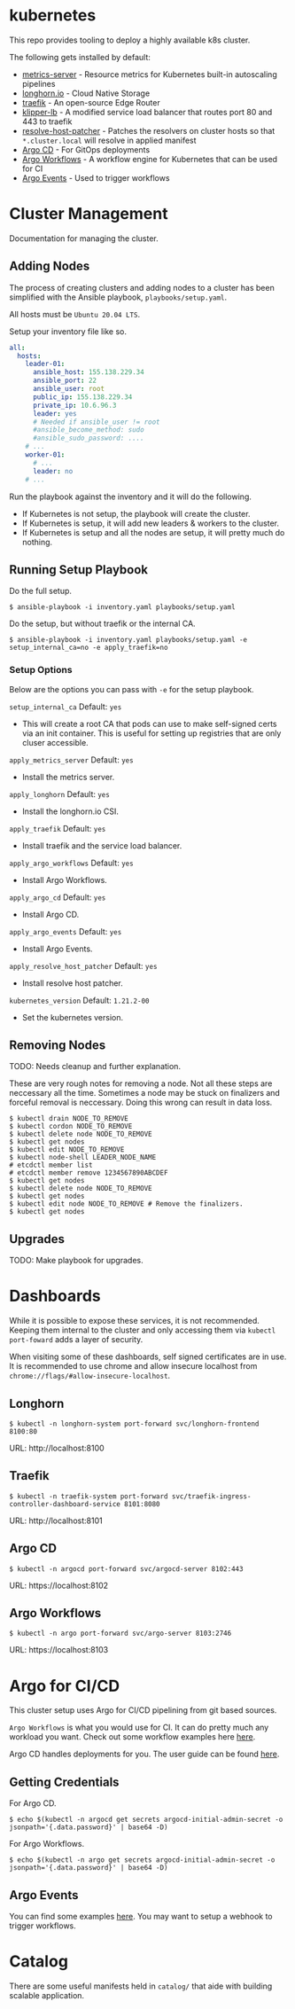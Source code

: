 # kubernetes
This repo provides tooling to deploy a highly available k8s cluster.

The following gets installed by default:
* [metrics-server](https://github.com/kubernetes-sigs/metrics-server) - Resource metrics for Kubernetes built-in autoscaling pipelines
* [longhorn.io](https://longhorn.io/) - Cloud Native Storage
* [traefik](https://doc.traefik.io/traefik/) - An open-source Edge Router
* [klipper-lb](https://github.com/k3s-io/klipper-lb/) - A modified service load balancer that routes port 80 and 443 to traefik
* [resolve-host-patcher](https://github.com/scalabledelivery/resolve-host-patcher/) - Patches the resolvers on cluster hosts so that `*.cluster.local` will resolve in applied manifest
* [Argo CD](https://github.com/argoproj/argo-cd) - For GitOps deployments
* [Argo Workflows](https://github.com/argoproj/argo-workflows) - A workflow engine for Kubernetes that can be used for CI
* [Argo Events](https://github.com/argoproj/argo-events) - Used to trigger workflows

# Cluster Management
Documentation for managing the cluster.

## Adding Nodes
The process of creating clusters and adding nodes to a cluster has been simplified with the Ansible playbook, `playbooks/setup.yaml`.

All hosts must be `Ubuntu 20.04 LTS`.

Setup your inventory file like so.
```yaml
all:
  hosts:
    leader-01:
      ansible_host: 155.138.229.34
      ansible_port: 22
      ansible_user: root
      public_ip: 155.138.229.34
      private_ip: 10.6.96.3
      leader: yes
      # Needed if ansible_user != root
      #ansible_become_method: sudo
      #ansible_sudo_password: ....
    # ...
    worker-01:
      # ...
      leader: no
    # ...
```

Run the playbook against the inventory and it will do the following.

* If Kubernetes is not setup, the playbook will create the cluster.
* If Kubernetes is setup, it will add new leaders & workers to the cluster.
* If Kubernetes is setup and all the nodes are setup, it will pretty much do nothing.

## Running Setup Playbook
Do the full setup.
```text
$ ansible-playbook -i inventory.yaml playbooks/setup.yaml
```
Do the setup, but without traefik or the internal CA.
```text
$ ansible-playbook -i inventory.yaml playbooks/setup.yaml -e setup_internal_ca=no -e apply_traefik=no
```

### Setup Options
Below are the options you can pass with `-e` for the setup playbook.

`setup_internal_ca` Default: `yes`
* This will create a root CA that pods can use to make self-signed certs via an init container. This is useful for setting up registries that are only cluser accessible.

`apply_metrics_server` Default: `yes`
* Install the metrics server.

`apply_longhorn` Default: `yes`
* Install the longhorn.io CSI.

`apply_traefik` Default: `yes`
* Install traefik and the service load balancer.

`apply_argo_workflows` Default: `yes`
* Install Argo Workflows.

`apply_argo_cd` Default: `yes`
* Install Argo CD.

`apply_argo_events` Default: `yes`
* Install Argo Events.

`apply_resolve_host_patcher` Default: `yes`
* Install resolve host patcher.

`kubernetes_version` Default: `1.21.2-00`
* Set the kubernetes version.



## Removing Nodes
TODO: Needs cleanup and further explanation.

These are very rough notes for removing a node. Not all these steps are neccessary all the time. Sometimes a node may be stuck on finalizers and forceful removal is neccessary. Doing this wrong can result in data loss.
```text
$ kubectl drain NODE_TO_REMOVE
$ kubectl cordon NODE_TO_REMOVE
$ kubectl delete node NODE_TO_REMOVE
$ kubectl get nodes
$ kubectl edit NODE_TO_REMOVE
$ kubectl node-shell LEADER_NODE_NAME
# etcdctl member list
# etcdctl member remove 1234567890ABCDEF
$ kubectl get nodes
$ kubectl delete node NODE_TO_REMOVE
$ kubectl get nodes
$ kubectl edit node NODE_TO_REMOVE # Remove the finalizers.
$ kubectl get nodes
```

## Upgrades
TODO: Make playbook for upgrades.


# Dashboards
While it is possible to expose these services, it is not recommended. Keeping them internal to the cluster and only accessing them via `kubectl port-foward` adds a layer of security.

When visiting some of these dashboards, self signed certificates are in use. It is recommended to use chrome and allow insecure localhost from `chrome://flags/#allow-insecure-localhost`.

## Longhorn
```text
$ kubectl -n longhorn-system port-forward svc/longhorn-frontend 8100:80
```
URL: http://localhost:8100

## Traefik
```text
$ kubectl -n traefik-system port-forward svc/traefik-ingress-controller-dashboard-service 8101:8080
```
URL: http://localhost:8101

## Argo CD
```text
$ kubectl -n argocd port-forward svc/argocd-server 8102:443
```
URL: https://localhost:8102

## Argo Workflows
```text
$ kubectl -n argo port-forward svc/argo-server 8103:2746
```
URL: https://localhost:8103

# Argo for CI/CD
This cluster setup uses Argo for CI/CD pipelining from git based sources.

`Argo Workflows` is what you would use for CI. It can do pretty much any workload you want. Check out some workflow examples here [here](https://argoproj.github.io/argo-workflows/examples/).

Argo CD handles deployments for you. The user guide can be found [here](https://argo-cd.readthedocs.io/en/stable/user-guide/).

## Getting Credentials
For Argo CD.
```text
$ echo $(kubectl -n argocd get secrets argocd-initial-admin-secret -o jsonpath='{.data.password}' | base64 -D)
```

For Argo Workflows.
```text
$ echo $(kubectl -n argo get secrets argocd-initial-admin-secret -o jsonpath='{.data.password}' | base64 -D)
```

## Argo Events
You can find some examples [here](https://github.com/argoproj/argo-events/tree/stable/examples). You may want to setup a webhook to trigger workflows.

# Catalog
There are some useful manifests held in `catalog/` that aide with building scalable application.
